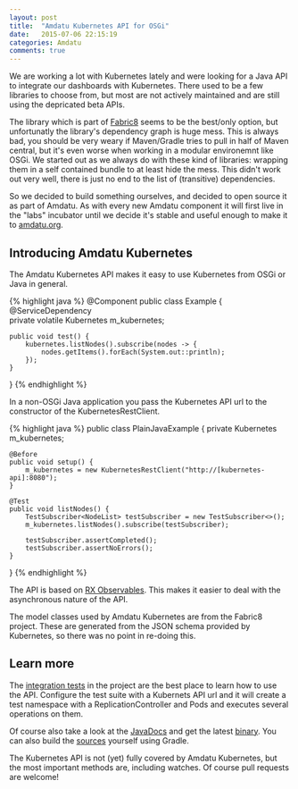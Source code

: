 ```yaml
---
layout: post
title:  "Amdatu Kubernetes API for OSGi"
date:   2015-07-06 22:15:19
categories: Amdatu
comments: true
---
```


We are working a lot with Kubernetes lately and were looking for a Java API to integrate our dashboards with Kubernetes. There used to be a few libraries to choose from, but most are not actively maintained and are still using the depricated beta APIs.

The library which is part of [Fabric8](http://fabric8.io/guide/javaLibraries.html) seems to be the best/only option, but unfortunatly the library's dependency graph is huge mess. This is always bad, you should be very weary if Maven/Gradle tries to pull in half of Maven central, but it's even worse when working in a modular environemnt like OSGi. We started out as we always do with these kind of libraries: wrapping them in a self contained bundle to at least hide the mess. This didn't work out very well, there is just no end to the list of (transitive) dependencies.

So we decided to build something ourselves, and decided to open source it as part of Amdatu. As with every new Amdatu component it will first live in the "labs" incubator until we decide it's stable and useful enough to make it to [amdatu.org](http://amdatu.org). 

Introducing Amdatu Kubernetes
--

The Amdatu Kubernetes API makes it easy to use Kubernetes from OSGi or Java in general. 

{% highlight java %}
@Component
public class Example {
	@ServiceDependency	
	private volatile Kubernetes m_kubernetes;

	public void test() {
		kubernetes.listNodes().subscribe(nodes -> {
			nodes.getItems().forEach(System.out::println);
		});
	}
}
{% endhighlight %}


In a non-OSGi Java application you pass the Kubernetes API url to the constructor of the KubernetesRestClient.

{% highlight java %}
public class PlainJavaExample {
	private Kubernetes m_kubernetes;
	
	@Before
	public void setup() {
		m_kubernetes = new KubernetesRestClient("http://[kubernetes-api]:8080");
	}
	
	@Test
	public void listNodes() {
		TestSubscriber<NodeList> testSubscriber = new TestSubscriber<>();
		m_kubernetes.listNodes().subscribe(testSubscriber);

		testSubscriber.assertCompleted();
		testSubscriber.assertNoErrors();
	}
}
{% endhighlight %}

The API is based on [RX Observables](https://github.com/ReactiveX/RxJava). This makes it easier to deal with the asynchronous nature of the API. 

The model classes used by Amdatu Kubernetes are from the Fabric8 project. These are generated from the JSON schema provided by Kubernetes, so there was no point in re-doing this.

Learn more
--

The [integration tests](https://bitbucket.org/amdatulabs/amdatu-kubernetes/src/6850e7850f171ded7a814473e21128078791d929/org.amdatu.kubernetes.test/src/org/amdatu/kubernetes/test/KubernetesTest.java?at=master) in the project are the best place to learn how to use the API. Configure the test suite with a Kubernets API url and it will create a test namespace with a ReplicationController and Pods and executes several operations on them.

Of course also take a look at the [JavaDocs](https://amdatu.atlassian.net/builds/browse/KUBER-MAIN/latest/artifact/JOB1/javadoc/index.html) and get the latest [binary](https://amdatu.atlassian.net/builds/browse/KUBER-MAIN/latest/artifact/JOB1/bundles). You can also build the [sources](https://bitbucket.org/amdatulabs/amdatu-kubernetes) yourself using Gradle.

The Kubernetes API is not (yet) fully covered by Amdatu Kubernetes, but the most important methods are, including watches. Of course pull requests are welcome!